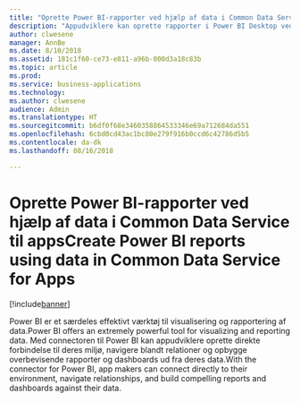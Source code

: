 ```yaml
---
title: "Oprette Power BI-rapporter ved hjælp af data i Common Data Service til apps"
description: "Appudviklere kan oprette rapporter i Power BI Desktop ved hjælp af den opdaterede Power BI-connector til Common Data Service til apps."
author: clwesene
manager: AnnBe
ms.date: 8/10/2018
ms.assetid: 181c1f60-ce73-e811-a96b-000d3a18c83b
ms.topic: article
ms.prod: 
ms.service: business-applications
ms.technology: 
ms.author: clwesene
audience: Admin
ms.translationtype: HT
ms.sourcegitcommit: b6df0f68e3460358864533346e69a712684da551
ms.openlocfilehash: 6cbd0cd43ac1bc80e279f916b0ccd6c42786d5b5
ms.contentlocale: da-dk
ms.lasthandoff: 08/16/2018

---
```

# <a name="create-power-bi-reports-using-data-in-common-data-service-for-apps"></a><span data-ttu-id="e03ad-103">Oprette Power BI-rapporter ved hjælp af data i Common Data Service til apps</span><span class="sxs-lookup"><span data-stu-id="e03ad-103">Create Power BI reports using data in Common Data Service for Apps</span></span>


[!include[banner](../../includes/banner.md)]

<span data-ttu-id="e03ad-104">Power BI er et særdeles effektivt værktøj til visualisering og rapportering af data.</span><span class="sxs-lookup"><span data-stu-id="e03ad-104">Power BI offers an extremely powerful tool for visualizing and reporting data.</span></span> <span data-ttu-id="e03ad-105">Med connectoren til Power BI kan appudviklere oprette direkte forbindelse til deres miljø, navigere blandt relationer og opbygge overbevisende rapporter og dashboards ud fra deres data.</span><span class="sxs-lookup"><span data-stu-id="e03ad-105">With the connector for Power BI, app makers can connect directly to their environment, navigate relationships, and build compelling reports and dashboards against their data.</span></span>

